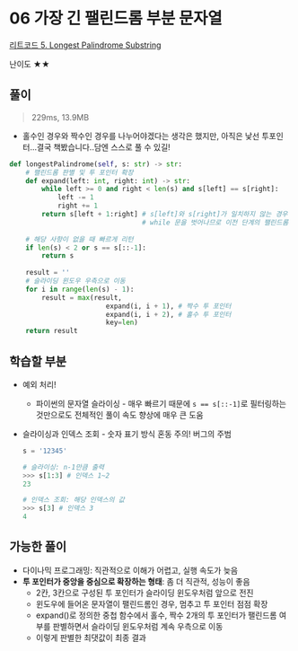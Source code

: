 # 06 가장 긴 팰린드롬 부분 문자열

[리트코드 5. Longest Palindrome Substring](https://leetcode.com/problems/longest-palindromic-substring/)

난이도 ★★

## 풀이

> 229ms, 13.9MB
> 
- 홀수인 경우와 짝수인 경우를 나누어야겠다는 생각은 했지만, 아직은 낯선 투포인터...결국 책봤습니다..담엔 스스로 풀 수 있길!

```python
def longestPalindrome(self, s: str) -> str:
    # 팰린드롬 판별 및 투 포인터 확장
    def expand(left: int, right: int) -> str:
        while left >= 0 and right < len(s) and s[left] == s[right]:
            left -= 1
            right += 1
        return s[left + 1:right] # s[left]와 s[right]가 일치하지 않는 경우
                                 # while 문을 벗어나므로 이전 단계의 팰린드롬 리턴해야함
    
    # 해당 사항이 없을 때 빠르게 리턴
    if len(s) < 2 or s == s[::-1]:
        return s
    
    result = ''
    # 슬라이딩 윈도우 우측으로 이동
    for i in range(len(s) - 1):
        result = max(result,
                        expand(i, i + 1), # 짝수 투 포인터
                        expand(i, i + 2), # 홀수 투 포인터
                        key=len)
    return result
```

## 학습할 부분

- 예외 처리!
    - 파이썬의 문자열 슬라이싱 - 매우 빠르기 때문에 `s == s[::-1]`로 필터링하는 것만으로도 전체적인 풀이 속도 향상에 매우 큰 도움
- 슬라이싱과 인덱스 조회 - 숫자 표기 방식 혼동 주의! 버그의 주범
    
    ```python
    s = '12345'
    
    # 슬라이싱: n-1만큼 출력
    >>> s[1:3] # 인덱스 1~2
    23
    
    # 인덱스 조회: 해당 인덱스의 값
    >>> s[3] # 인덱스 3
    4
    ```
    

## 가능한 풀이

- 다이나믹 프로그래밍: 직관적으로 이해가 어렵고, 실행 속도가 늦음
- **투 포인터가 중앙을 중심으로 확장하는 형태**: 좀 더 직관적, 성능이 좋음
    - 2칸, 3칸으로 구성된 투 포인터가 슬라이딩 윈도우처럼 앞으로 전진
    - 윈도우에 들어온 문자열이 팰린드롬인 경우, 멈추고 투 포인터 점점 확장
    - expand()로 정의한 중첩 함수에서 홀수, 짝수 2개의  투 포인터가 팰린드롬 여부를 판별하면서 슬라이딩 윈도우처럼 계속 우측으로 이동
    - 이렇게 판별한 최댓값이 최종 결과
